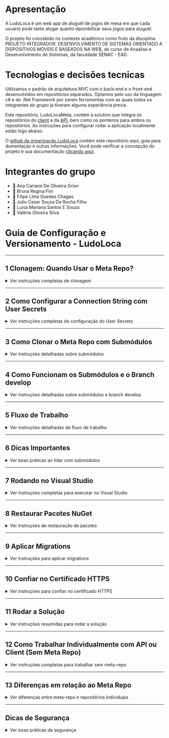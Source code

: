 # Apresentação
A LudoLoca é um web app de aluguél de jogos de mesa em que cada usuário pode tanto alugar quanto diponibilizar seus jogos para aluguél.

O projeto foi concebido no contexto acadêmico como fruto da disciplina PROJETO INTEGRADOR: DESENVOLVIMENTO DE SISTEMAS ORIENTADO A DISPOSITIVOS MÓVEIS E BASEADOS NA WEB, do curso de Anaálise e Desenvolvimento de Sistemas, da faculdade SENAC - EAD.

# Tecnologias e decisões tecnicas
Utilizamos o padrão de arquitetura MVC com o back-end e o front-end desenvolvidos em repositórios separados. Optamos pelo uso da linguagem c# e do .Net Framework por serem ferramentas com as quais todos os integrantes do grupo ja tiveram alguma experiência previa.  

Este repositório, LudoLocaMeta, contém a solution que integra os repositórios do [client](https://github.com/LudoLoca/LudoLocaClient) e da [API](https://github.com/LudoLoca/LudoLocaApi/), bem como os ponteiros para ambos os repositórios. As instruções para configurar rodar a aplicação localmente estão logo abaixo.

O [github da organização LudoLoca](https://github.com/LudoLoca) contém este repositório aqui, guia para dumentação e outras informações. 
Você pode verificar a concepção do projeto e sua documentação [clicando aqui](https://github.com/filipechgs/LudoLoca).

# Integrantes do grupo
- 🧩 Ana Cariane De Oliveira Grion
- 🧩 Bruna Regina Fini
- 🧩 Filipe Lima Guedes Chagas
- 🧩 Julio Cesar Souza Da Rocha Filho
- 🧩 Luisa Mariana Santos E Souza
- 🧩 Valéria Oliveira Silva

# Guia de Configuração e Versionamento - LudoLoca

---

## 1 Clonagem: Quando Usar o Meta Repo?
<details>
<summary>Ver instruções completas de clonagem</summary>

### Situação 1: Você só vai trabalhar na API ou no Client
Se você vai trabalhar **apenas** na API ou **apenas** no Client, **clone somente o repositório correspondente**.

-> Busque Item 12 Como Trabalhar Individualmente com API ou Client (Sem Meta Repo), ao final deste README

### Situação 2: Você vai rodar API e Client juntos, sincronizados no branch `develop`
Nesse caso, **clonar apenas um repositório não basta**. Você precisa do **meta-repo**, pois ele contém ambos (API e Client) configurados como submódulos.

- Para clonar o meta-repo já trazendo os submódulos:
```bash
git clone --recurse-submodules https://github.com/LudoLoca/LudoLocaMeta.git
```
```bash
cd LudoLocaMeta
```

- Se você esqueceu de usar `--recurse-submodules` na clonagem:
```bash
git submodule update --init --recursive
```

> [!NOTE]
> O meta-repo não contém código diretamente. Ele apenas referencia os repositórios **API** e **Client** como submódulos.
</details>

---

## 2 Como Configurar a Connection String com User Secrets
<details>
<summary>Ver instruções completas de configuração do User Secrets</summary>

O comando `dotnet user-secrets` permite armazenar informações sensíveis (como connection strings) **fora do código-fonte** e apenas no seu ambiente local de desenvolvimento.  
Isso garante que senhas e credenciais não sejam expostas no repositório Git.

### Quando rodar
Sempre que você precisar:
- Configurar a string de conexão do banco de dados localmente pela primeira vez
- Atualizar usuário ou senha do banco
- Trocar de banco de dados

### Onde rodar
Sempre execute dentro da pasta da **API**, onde está o arquivo `.csproj`.

### Passo a passo para definir a connection string

1. Abra o terminal e navegue até a pasta da API:
```bash
cd API
```

2. Execute o comando abaixo.  
   - Substitua **[SEU_USUARIO]** pelo usuário do banco de dados que você recebeu.  
   - Substitua **[SUA_SENHA]** pela senha atribuída ao seu usuário.  

```bash
dotnet user-secrets set "ConnectionStrings:DefaultConnection" "Host=shortline.proxy.rlwy.net;Port=48567;Database=ludolocadev;Username=[SEU_USUARIO];Password=[SUA_SENHA];SSL Mode=Require;Trust Server Certificate=true"
```

> [!IMPORTANT]  
> Não remova as aspas do comando. Substitua apenas os valores entre colchetes.

### Como verificar se funcionou
Liste todos os secrets configurados:
```bash
dotnet user-secrets list
```

Você deve ver a chave `ConnectionStrings:DefaultConnection` e o valor completo configurado.

Exemplo de saída esperada:
```
ConnectionStrings:DefaultConnection = Host=shortline.proxy.rlwy.net;Port=48567;Database=ludolocadev;Username=meuUsuario;Password=minhaSenha;SSL Mode=Require;Trust Server Certificate=true
```

### Como remover ou redefinir o secret
- Para remover a connection string atual:
```bash
dotnet user-secrets remove "ConnectionStrings:DefaultConnection"
```

- Para redefinir com novos valores (exemplo de novo usuário/senha):
```bash
dotnet user-secrets set "ConnectionStrings:DefaultConnection" "Host=shortline.proxy.rlwy.net;Port=48567;Database=ludolocadev;Username=[NOVO_USUARIO];Password=[NOVA_SENHA];SSL Mode=Require;Trust Server Certificate=true"
```

### Onde os secrets são salvos
No Windows, os secrets ficam armazenados em:
```
%APPDATA%\Microsoft\UserSecrets\<UserSecretsId>\secrets.json
```

- O valor de `<UserSecretsId>` está dentro do arquivo `.csproj` da API, dentro da tag `<UserSecretsId>...</UserSecretsId>`.

Para abrir o arquivo no Notepad:
```bash
notepad %APPDATA%\Microsoft\UserSecrets\<UserSecretsId>\secrets.json
```

> [!WARNING]  
> Nunca coloque a string de conexão diretamente no código ou no repositório.  
> O `user-secrets` existe exatamente para evitar esse risco.
</details>

---

## 3 Como Clonar o Meta Repo com Submódulos
<details>
<summary>Ver instruções detalhadas sobre submódulos</summary>

Para clonar o meta-repo junto com seus submódulos (API e Client):
```bash
git clone --recurse-submodules https://github.com/LudoLoca/LudoLocaMeta.git
cd LudoLocaMeta
```

Se você esqueceu de usar `--recurse-submodules` e já clonou o repositório:
```bash
git submodule update --init --recursive
```

> [!NOTE]  
> O comando acima garante que tanto o submódulo **API** quanto o submódulo **Client** sejam inicializados e sincronizados.
</details>

---

## 4 Como Funcionam os Submódulos e o Branch develop
<details>
<summary>Ver instruções detalhadas sobre submódulos e branch develop</summary>

O arquivo `.gitmodules` do meta-repo já está configurado para que **API** e **Client** apontem para o branch `develop`:

```ini
[submodule "Client"]
    path = Client
    url = https://github.com/LudoLoca/LudoLocaClient.git
    branch = develop

[submodule "API"]
    path = API
    url = https://github.com/LudoLoca/LudoLocaApi.git
    branch = develop
```

### Ponto importante
Quando você clona o meta-repo:
- Os submódulos **não** são checados automaticamente no último commit do `develop`
- Eles são checados no **commit exato** referenciado pelo meta-repo

### Como garantir que está no último commit do `develop`
Execute:
```bash
git submodule update --remote
```

Isso fará com que:
- O submódulo API avance para o último commit do branch `develop` no repositório da API
- O submódulo Client avance para o último commit do branch `develop` no repositório do Client

---

### O que acontece se alguém trocar o branch de um submódulo?
- Se você executar, por exemplo:
```bash
cd API
git checkout feature-x
```
Isso **não altera** o arquivo `.gitmodules`.  
O que muda é apenas o **ponteiro** do commit que o meta-repo está registrando.

Se você depois fizer:
```bash
git add API
git commit -m "Atualiza ponteiro do submódulo API para feature-x"
git push
```
O próximo desenvolvedor que clonar o meta-repo vai trazer exatamente esse commit da API, e não necessariamente o último do branch `develop`.

> [!CAUTION]  
> Alterar branch dentro de um submódulo **não altera** o branch padrão definido em `.gitmodules`.  
> O meta-repo apenas passa a apontar para o commit que você selecionou.
</details>

---

## 5 Fluxo de Trabalho
<details>
<summary>Ver instruções detalhadas de fluxo de trabalho</summary>

### Sempre usar o último commit do branch `develop` nos submódulos
Após clonar o meta-repo, rode:
```bash
git submodule update --remote
```

Esse comando força os submódulos **API** e **Client** a avançarem para o último commit do branch `develop` em seus respectivos repositórios.

---

### Travar o meta-repo em um commit específico de um submódulo
1. Entre na pasta do submódulo desejado (API ou Client).
```bash
cd API
```
ou
```bash
cd Client
```

2. Faça checkout do commit ou branch específico que deseja usar:
```bash
git checkout <commit-ou-branch>
```

3. Volte para a raiz do meta-repo e atualize o ponteiro do submódulo:
```bash
cd ..
git add API Client
git commit -m "Atualiza ponteiro dos submódulos"
git push
```

Resultado esperado: o meta-repo agora referencia exatamente o commit selecionado do submódulo.

---

### Mudando o branch de um submódulo no meta-repo
1. Entre na pasta do submódulo (API ou Client):
```bash
cd API
```

2. Troque para o branch desejado:
```bash
git checkout nome-do-branch
```

3. Envie a mudança do submódulo:
```bash
git push
```

4. Volte para o meta-repo e atualize o ponteiro:
```bash
cd ..
git add API
git commit -m "Atualiza submódulo API para branch nome-do-branch"
git push
```

> [!WARNING]  
> Isso **não altera o branch padrão** configurado em `.gitmodules`.  
> Apenas atualiza o meta-repo para apontar para o commit/branch que você selecionou.
</details>

---

## 6 Dicas Importantes
<details>
<summary>Ver boas práticas ao lidar com submódulos</summary>

- Nunca rode `git checkout` ou `git pull` em submódulos sem antes salvar ou commitar suas alterações locais.
- O meta-repo **não sobrescreve** os repositórios remotos de API ou Client. Ele apenas referencia commits específicos.
- Para garantir que você sempre esteja no último commit do `develop`, rode:
```bash
git submodule update --remote
```
- Se você mudar o branch de um submódulo e commitar no meta-repo, o próximo clone do meta-repo trará exatamente aquele commit específico, e não o último do `develop`.

> [!CAUTION]  
> Erros comuns acontecem quando alguém muda branch em um submódulo e esquece de atualizar corretamente o meta-repo. Sempre alinhe com o time.
</details>

---

## 7 Rodando no Visual Studio
<details>
<summary>Ver instruções completas para executar no Visual Studio</summary>

1. Abra o arquivo de solução `LudoLoca.sln`, localizado na raiz do meta-repo.
2. Configure múltiplos projetos de inicialização:
   - Clique com o botão direito na Solution
   - Selecione **Configure Startup Projects**
   - Escolha **Multiple startup projects**
   - Configure os projetos **API** e **Client** para a ação **Start**
3. Sempre que fizer alterações no código:
   - Use **Build > Clean Solution** e depois **Build > Rebuild Solution**
   - Alternativamente, clique com o botão direito em cada projeto (**API** ou **Client**) → **Clean** e depois → **Rebuild**
4. Para rodar:
   - Pressione `F5`
   - O Visual Studio abrirá o navegador com API e Client rodando em paralelo
5. Para parar:
   - Feche todas as abas abertas do navegador
   - Feche todas as janelas de CMD abertas automaticamente
   - Clique no botão quadrado vermelho no topo do Visual Studio

> [!TIP]  
> Usar **Clean/Rebuild** evita erros de build causados por cache.
</details>

---

## 8 Restaurar Pacotes NuGet
<details>
<summary>Ver instruções de restauração de pacotes</summary>

Normalmente, o Visual Studio restaura automaticamente todos os pacotes NuGet necessários.  

Se houver problemas de dependência, execute no console do Visual Studio:
```powershell
Update-Package -reinstall
```

> [!NOTE]  
> Esse comando força a reinstalação de todos os pacotes. Use apenas se o Visual Studio não conseguir resolver automaticamente.
</details>

---

## 9 Aplicar Migrations
<details>
<summary>Ver instruções para aplicar migrations</summary>

Somente necessário se houver alterações nas tabelas do banco de dados.  

1. Entre na pasta da API:
```bash
cd API
```

2. Execute a atualização do banco de dados:
```bash
dotnet ef database update
```

> [!WARNING]  
> Execute migrations apenas quando necessário e sempre confirme com o time.  
> Alterações não sincronizadas podem quebrar o banco de dados local de outros desenvolvedores.
</details>

---

## 10 Confiar no Certificado HTTPS
<details>
<summary>Ver instruções para confiar no certificado HTTPS</summary>

Se ao rodar o projeto o navegador não confiar na API ou no Client (e não abrir o site):
```bash
dotnet dev-certs https --trust
```

> [!NOTE]  
> Esse comando é necessário apenas se o navegador bloquear o acesso ao projeto local.
</details>

---

## 11 Rodar a Solução
<details>
<summary>Ver instruções resumidas para rodar a solução</summary>

- Abra o `LudoLoca.sln` no Visual Studio
- Configure múltiplos projetos de inicialização (API e Client)
- Pressione `F5` para rodar ambos
</details>

---

## 12 Como Trabalhar Individualmente com API ou Client (Sem Meta Repo)
<details>
<summary>Ver instruções completas para trabalhar sem meta-repo</summary>

Você pode trabalhar diretamente nos repositórios da API ou do Client sem usar o meta-repo.  
Cada repositório é independente e pode ser clonado, versionado e executado separadamente.

### Clonando a API
```bash
git clone --branch develop https://github.com/LudoLoca/LudoLocaApi.git
cd API
```

### Clonando o Client
```bash
git clone --branch develop https://github.com/LudoLoca/LudoLocaClient.git
cd Client
```

### Criando uma branch para sua feature
Nunca trabalhe diretamente no branch `develop`.  
Crie sempre uma branch antes de alterar qualquer código:
```bash
git checkout -b feat/nome-da-feature
```

### Versionando alterações
1. Verifique o status dos arquivos:
```bash
git status
```
2. Adicione arquivos alterados:
```bash
git add .
```
3. Faça commit:
```bash
git commit -m "feat: implementa nova funcionalidade X"
```
4. Envie sua branch para o repositório remoto:
```bash
git push origin feat/nome-da-feature
```

### Finalizando sua feature
- Verifique se sua branch compila e funciona corretamente
- Faça merge no branch `develop`
- O merge pode ser feito via Pull Request no GitHub ou manualmente, de acordo com o fluxo do time
</details>

---

## 13 Diferenças em relação ao Meta Repo
<details>
<summary>Ver diferenças entre meta-repo e repositórios individuais</summary>

- **No meta-repo:**  
  Você trabalha com os submódulos (API e Client) juntos e sincronizados.  
  É necessário atualizar o ponteiro do submódulo no meta-repo para refletir mudanças.

- **No repositório individual:**  
  Você trabalha, versiona e executa o projeto isoladamente.  
  Alterações feitas em um repositório individual **não afetam** o meta-repo, e vice-versa.
</details>

---

## Dicas de Segurança
<details>
<summary>Ver boas práticas de segurança</summary>

- Sempre use `git status` antes de qualquer comando, para garantir que você está no repositório e branch corretos.
- Nunca faça `git pull`, `git checkout` ou `git merge` sem antes commitar ou salvar seu trabalho local.
- Se não tiver certeza do impacto de um comando, faça backup dos arquivos antes de executar.

> [!CAUTION]  
> Grande parte dos erros em Git ocorrem por executar comandos no repositório ou branch errado.  
> **Sempre valide o contexto atual com `git status`.**
</details>
